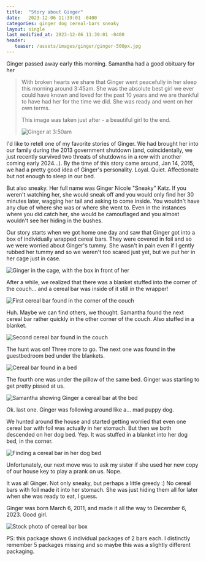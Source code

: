 ```yaml
---
title:  "Story about Ginger"
date:   2023-12-06 11:39:01 -0400
categories: ginger dog cereal-bars sneaky
layout: single
last_modified_at: 2023-12-06 11:39:01 -0400
header:
   teaser: /assets/images/ginger/ginger-500px.jpg
---
```


Ginger passed away early this morning.
Samantha had a good obituary for her

> With broken hearts we share that Ginger went peacefully in her sleep this morning around 3:45am. She was the absolute best girl we ever could have known and loved for the past 10 years and we are thankful to have had her for the time we did. She was ready and went on her own terms.
>
> This image was taken just after - a beautiful girl to the end.
>
> ![Ginger at 3:50am](/assets/images/ginger/IMG_20231206_090319.jpg)

I'd like to retell one of my favorite stories of Ginger.
We had brought her into our family during the 2013 government shutdown
(and, coincidentally, we just recently survived two threats of shutdowns in a row with another coming early 2024...).
By the time of this story came around, Jan 14, 2015, we had a pretty good idea of Ginger's personality.
Loyal. Quiet. Affectionate but not enough to sleep in our bed.

But also sneaky. Her full name was Ginger Nicole "Sneaky" Katz.
If you weren't watching her, she would sneak off and you would only find her 30 minutes later, wagging her tail and asking to come inside.
You wouldn't have any clue of where she was or where she went to.
Even in the instances where you did catch her, she would be camouflaged and you almost wouldn't see her hiding in the bushes.

Our story starts when we got home one day and saw that Ginger got into a box of individually wrapped cereal bars.
They were covered in foil and so we were worried about Ginger's tummy.
She wasn't in pain even if I gently rubbed her tummy and so we weren't too scared just yet, but we put her in her cage just in case.

![Ginger in the cage, with the box in front of her](/assets/images/ginger/10896963_904092540066_4438770299183602710_n.jpg)

After a while, we realized that there was a blanket stuffed into the corner of the couch... and a cereal bar was inside of it still in the wrapper!

![First cereal bar found in the corner of the couch](/assets/images/ginger/20150114_185425.jpg)

Huh. Maybe we can find others, we thought.
Samantha found the next cereal bar rather quickly in the other corner of the couch.
Also stuffed in a blanket.

![Second cereal bar found in the couch](/assets/images/ginger/20150114_185323.jpg)

The hunt was on! Three more to go.
The next one was found in the guestbedroom bed under the blankets.

![Cereal bar found in a bed](/assets/images/ginger/20150114_184633.jpg)

The fourth one was under the pillow of the same bed.
Ginger was starting to get pretty pissed at us.

![Samantha showing Ginger a cereal bar at the bed](/assets/images/ginger/20150114_185215.jpg)

Ok. last one.
Ginger was following around like a... mad puppy dog.

We hunted around the house and started getting worried that even one cereal bar with foil was actually in her stomach.
But then we both descended on her dog bed.
Yep. It was stuffed in a blanket into her dog bed, in the corner.

![Finding a cereal bar in her dog bed](/assets/images/ginger/20150114_184703.jpg)

Unfortunately, our next move was to ask my sister if she used her new copy of our house key to play a prank on us.
Nope.

It was all Ginger. Not only sneaky, but perhaps a little greedy :)
No cereal bars with foil made it into her stomach.
She was just hiding them all for later when she was ready to eat, I guess.

Ginger was born March 6, 2011, and made it all the way to December 6, 2023.
Good girl.

![Stock photo of cereal bar box](/assets/images/ginger/12994667.jpeg)

PS: this package shows 6 individual packages of 2 bars each.
I distinctly remember 5 packages missing and so maybe this was a slightly different packaging.


